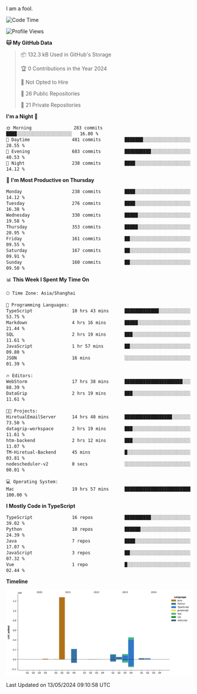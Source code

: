 I am a fool.

<!--START_SECTION:waka-->
![Code Time](http://img.shields.io/badge/Code%20Time-1%2C421%20hrs%2043%20mins-blue)

![Profile Views](http://img.shields.io/badge/Profile%20Views-0-blue)

**🐱 My GitHub Data** 

> 📦 132.3 kB Used in GitHub's Storage 
 > 
> 🏆 0 Contributions in the Year 2024
 > 
> 🚫 Not Opted to Hire
 > 
> 📜 26 Public Repositories 
 > 
> 🔑 21 Private Repositories 
 > 
**I'm a Night 🦉** 

```text
🌞 Morning                283 commits         ████░░░░░░░░░░░░░░░░░░░░░   16.80 % 
🌆 Daytime                481 commits         ███████░░░░░░░░░░░░░░░░░░   28.55 % 
🌃 Evening                683 commits         ██████████░░░░░░░░░░░░░░░   40.53 % 
🌙 Night                  238 commits         ████░░░░░░░░░░░░░░░░░░░░░   14.12 % 
```
📅 **I'm Most Productive on Thursday** 

```text
Monday                   238 commits         ████░░░░░░░░░░░░░░░░░░░░░   14.12 % 
Tuesday                  276 commits         ████░░░░░░░░░░░░░░░░░░░░░   16.38 % 
Wednesday                330 commits         █████░░░░░░░░░░░░░░░░░░░░   19.58 % 
Thursday                 353 commits         █████░░░░░░░░░░░░░░░░░░░░   20.95 % 
Friday                   161 commits         ██░░░░░░░░░░░░░░░░░░░░░░░   09.55 % 
Saturday                 167 commits         ██░░░░░░░░░░░░░░░░░░░░░░░   09.91 % 
Sunday                   160 commits         ██░░░░░░░░░░░░░░░░░░░░░░░   09.50 % 
```


📊 **This Week I Spent My Time On** 

```text
🕑︎ Time Zone: Asia/Shanghai

💬 Programming Languages: 
TypeScript               10 hrs 43 mins      █████████████░░░░░░░░░░░░   53.75 % 
Markdown                 4 hrs 16 mins       █████░░░░░░░░░░░░░░░░░░░░   21.44 % 
SQL                      2 hrs 19 mins       ███░░░░░░░░░░░░░░░░░░░░░░   11.61 % 
JavaScript               1 hr 57 mins        ██░░░░░░░░░░░░░░░░░░░░░░░   09.80 % 
JSON                     16 mins             ░░░░░░░░░░░░░░░░░░░░░░░░░   01.39 % 

🔥 Editors: 
WebStorm                 17 hrs 38 mins      ██████████████████████░░░   88.39 % 
DataGrip                 2 hrs 19 mins       ███░░░░░░░░░░░░░░░░░░░░░░   11.61 % 

🐱‍💻 Projects: 
HiretualEmailServer      14 hrs 40 mins      ██████████████████░░░░░░░   73.50 % 
datagrip-workspace       2 hrs 19 mins       ███░░░░░░░░░░░░░░░░░░░░░░   11.61 % 
htm-backend              2 hrs 12 mins       ███░░░░░░░░░░░░░░░░░░░░░░   11.07 % 
TM-Hiretual-Backend      45 mins             █░░░░░░░░░░░░░░░░░░░░░░░░   03.81 % 
nodescheduler-v2         0 secs              ░░░░░░░░░░░░░░░░░░░░░░░░░   00.01 % 

💻 Operating System: 
Mac                      19 hrs 57 mins      █████████████████████████   100.00 % 
```

**I Mostly Code in TypeScript** 

```text
TypeScript               16 repos            ██████████░░░░░░░░░░░░░░░   39.02 % 
Python                   10 repos            ██████░░░░░░░░░░░░░░░░░░░   24.39 % 
Java                     7 repos             ████░░░░░░░░░░░░░░░░░░░░░   17.07 % 
JavaScript               3 repos             ██░░░░░░░░░░░░░░░░░░░░░░░   07.32 % 
Vue                      1 repo              █░░░░░░░░░░░░░░░░░░░░░░░░   02.44 % 
```



**Timeline**

![Lines of Code chart](https://raw.githubusercontent.com/VeejaLiu/VeejaLiu/master/assets/bar_graph.png)


 Last Updated on 13/05/2024 09:10:58 UTC
<!--END_SECTION:waka-->
